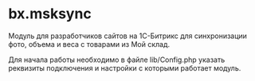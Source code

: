 # bx.msksync
Модуль для разработчиков сайтов на 1С-Битрикс для синхронизации фото, объема и веса с товарами из Мой склад.

Для начала работы необходимо в файле lib/Config.php указать реквизиты подключения и настройки с которыми работает модуль.
